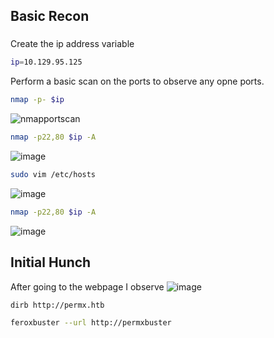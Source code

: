 ## Basic Recon

### 

Create the ip address variable

```bash
ip=10.129.95.125
```

Perform a basic scan on the ports to observe any opne ports.

```bash
nmap -p- $ip
```

![nmapportscan](https://github.com/user-attachments/assets/6cfab490-88ef-4185-8dc4-3d8c36f12e31)

```bash
nmap -p22,80 $ip -A
```
![image](https://github.com/user-attachments/assets/201bf43e-7e59-499c-8409-98e8aaf8a2a9)


```bash
sudo vim /etc/hosts
```
![image](https://github.com/user-attachments/assets/2ed9b810-a00a-4cf0-9574-d8dd5bd1f357)

```bash
nmap -p22,80 $ip -A
```

![image](https://github.com/user-attachments/assets/35625c54-68cb-4b02-9c29-e098b41d0aa2)
## Initial Hunch
After going to the webpage I observe
![image](https://github.com/user-attachments/assets/53309791-d3e1-4f00-90db-8f1344529aec)

```bash
dirb http://permx.htb
```

```bash
feroxbuster --url http://permxbuster
```

